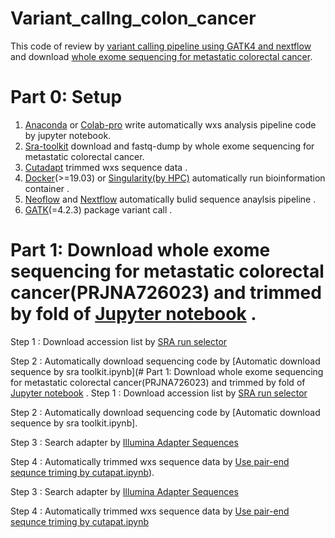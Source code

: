 # Variant_callng_colon_cancer
This code of review by [variant calling pipeline using GATK4 and nextflow](https://github.com/gencorefacility/variant-calling-pipeline-gatk4) and download [whole exome sequencing for metastatic colorectal cancer](https://www.ncbi.nlm.nih.gov/bioproject/PRJNA726023).

# Part 0: Setup
1. [Anaconda](https://www.anaconda.com/products/distribution) or [Colab-pro](https://colab.research.google.com/?hl=zh-tw) write automatically wxs analysis pipeline code by jupyter notebook.
2. [Sra-toolkit](https://github.com/ncbi/sra-tools/wiki/02.-Installing-SRA-Toolkit) download and fastq-dump by whole exome sequencing for metastatic colorectal cancer.
3. [Cutadapt](https://anaconda.org/bioconda/cutadapt) trimmed wxs sequence data .
4. [Docker](https://desktop.docker.com/mac/main/amd64/Docker.dmg?utm_source=docker&utm_medium=webreferral&utm_campaign=dd-smartbutton&utm_location=module)(>=19.03) or [Singularity(by HPC)](https://docs.sylabs.io/guides/latest/user-guide/) automatically run bioinformation container .
5. [Neoflow](https://github.com/bzhanglab/neoflow) and [Nextflow](https://www.nextflow.io/docs/latest/getstarted.html) automatically  bulid sequence anaylsis pipeline .
6. [GATK](https://github.com/broadinstitute/gatk/releases)(=4.2.3) package variant call .

# Part 1: Download whole exome sequencing for metastatic colorectal cancer(PRJNA726023) and trimmed by fold of [Jupyter notebook](https://github.com/twobrassiere/Automatically-analysis-whole-exome-sequencing-of-colon-cancer-dataset/tree/main/Jupyter%20notebook) .
   Step 1 : Download accession list by [SRA run selector](https://www.ncbi.nlm.nih.gov/Traces/study/?query_key=5&WebEnv=MCID_63a51fbfe936a5469741cbf0&o=acc_s%3Aa) 
   
   Step 2 : Automatically download sequencing code by [Automatic download sequence by sra toolkit.ipynb](# Part 1: Download whole exome sequencing for metastatic colorectal cancer(PRJNA726023) and trimmed by fold of [Jupyter notebook](https://github.com/twobrassiere/Automatically-analysis-whole-exome-sequencing-of-colon-cancer-dataset/tree/main/Jupyter%20notebook) .
   Step 1 : Download accession list by [SRA run selector](https://www.ncbi.nlm.nih.gov/Traces/study/?query_key=5&WebEnv=MCID_63a51fbfe936a5469741cbf0&o=acc_s%3Aa) 
   
   Step 2 : Automatically download sequencing code by [Automatic download sequence by sra toolkit.ipynb].
   
   Step 3 : Search adapter by [Illumina Adapter Sequences](https://support-docs.illumina.com/SHARE/AdapterSeq/illumina-adapter-sequences.pdf)
   
   Step 4 : Automatically trimmed wxs sequence data by [Use pair-end sequnce triming by cutapat.ipynb](https://github.com/twobrassiere/Automatically-analysis-whole-exome-sequencing-of-colon-cancer-dataset/blob/main/Jupyter%20notebook/Use%20pair-end%20sequnce%20%20triming%20by%20cutapat.ipynb)).
   
   Step 3 : Search adapter by [Illumina Adapter Sequences](https://support-docs.illumina.com/SHARE/AdapterSeq/illumina-adapter-sequences.pdf)
   
   Step 4 : Automatically trimmed wxs sequence data by [Use pair-end sequnce triming by cutapat.ipynb](https://github.com/twobrassiere/Automatically-analysis-whole-exome-sequencing-of-colon-cancer-dataset/blob/main/Jupyter%20notebook/Use%20pair-end%20sequnce%20%20triming%20by%20cutapat.ipynb)

